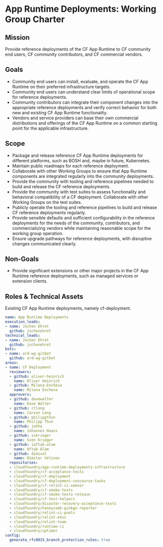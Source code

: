 # App Runtime Deployments: Working Group Charter

## Mission

Provide reference deployments of the CF App Runtime to CF community end users, CF community contributors, and CF commercial vendors.


## Goals

- Community end users can install, evaluate, and operate the CF App Runtime on their preferred infrastructure targets.
- Community end users can understand clear limits of operational scope for reference deployments.
- Community contributors can integrate their component changes into the appropriate reference deployments and verify correct behavior for both new and existing CF App Runtime functionality.
- Vendors and service providers can base their own commercial distributions and offerings of the CF App Runtime on a common starting point for the applicable infrastructure.


## Scope

- Package and release reference CF App Runtime deployments for different platforms, such as BOSH and, maybe in future, Kubernetes.
- Maintain public roadmaps for each reference deployment.
- Collaborate with other Working Groups to ensure that App Runtime components are integrated regularly into the community deployments.
- Provide the community with tooling and reference pipelines needed to build and release the CF reference deployments.
- Provide the community with test suites to assess functionality and behavioral compatibility of a CF deployment. Collaborate with other Working Groups on the test suites.
- Publicly operate the tooling and reference pipelines to build and release CF reference deployments regularly.
- Provide sensible defaults and sufficient configurability in the reference deployments for the needs of the community, contributors, and commercializing vendors while maintaining reasonable scope for the working group operation.
- Ensure upgrade pathways for reference deployments, with disruptive changes communicated clearly.


## Non-Goals

- Provide significant extensions or other major projects in the CF App Runtime reference deployments, such as managed services or extension clients.

## Roles & Technical Assets
Existing CF App Runtime deployments, namely cf-deployment.

```yaml
name: App Runtime Deployments
execution_leads:
- name: Jochen Ehret
  github: jochenehret
technical_leads:
- name: Jochen Ehret
  github: jochenehret
bots:
- name: ard-wg-gitbot
  github: ard-wg-gitbot
areas:
- name: CF Deployment
  reviewers:
  - github: oliver-heinrich
    name: Oliver Heinrich
  - github: Milena-Encheva
    name: Milena Encheva
  approvers:
  - github: davewalter
    name: Dave Walter
  - github: ctlong
    name: Carson Long
  - github: philippthun
    name: Philipp Thun
  - github: johha
    name: Johannes Haass
  - github: svkrieger
    name: Sven Krieger
  - github: iaftab-alam
    name: Aftab Alam
  - github: dimivel
    name: Dimitar Velinov
  repositories:
  - cloudfoundry/app-runtime-deployments-infrastructure
  - cloudfoundry/cf-acceptance-tests
  - cloudfoundry/cf-deployment
  - cloudfoundry/cf-deployment-concourse-tasks
  - cloudfoundry/cf-relint-ci-semver
  - cloudfoundry/cf-smoke-tests
  - cloudfoundry/cf-smoke-tests-release
  - cloudfoundry/cf-test-helpers
  - cloudfoundry/disaster-recovery-acceptance-tests
  - cloudfoundry/honeycomb-ginkgo-reporter
  - cloudfoundry/relint-ci-pools
  - cloudfoundry/relint-envs
  - cloudfoundry/relint-team
  - cloudfoundry/runtime-ci
  - cloudfoundry/uptimer
config:
  generate_rfc0015_branch_protection_rules: true
```
